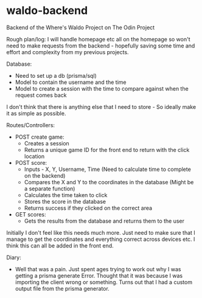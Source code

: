 # waldo-backend

Backend of the Where's Waldo Project on The Odin Project

Rough plan/log:
I will handle homepage etc all on the homepage so won't need to make requests from the backend - hopefully saving some time and effort and complexity from my previous projects.

Database:

- Need to set up a db (prisma/sql)
- Model to contain the username and the time
- Model to create a session with the time to compare against when the request comes back

I don't think that there is anything else that I need to store - So ideally make it as simple as possible.

Routes/Controllers:

- POST create game:
  - Creates a session
  - Returns a unique game ID for the front end to return with the click location
- POST score:
  - Inputs - X, Y, Username, Time (Need to calculate time to complete on the backend)
  - Compares the X and Y to the coordinates in the database (Might be a separate function)
  - Calculates the time taken to click
  - Stores the score in the database
  - Returns success if they clicked on the correct area
- GET scores:
  - Gets the results from the database and returns them to the user

Initially I don't feel like this needs much more. Just need to make sure that I manage to get the coordinates and everything correct across devices etc. I think this can all be added in the front end.

Diary:

- Well that was a pain. Just spent ages trying to work out why I was getting a prisma generate Error. Thought that it was because I was importing the client wrong or something. Turns out that I had a custom output file from the prisma generator.
